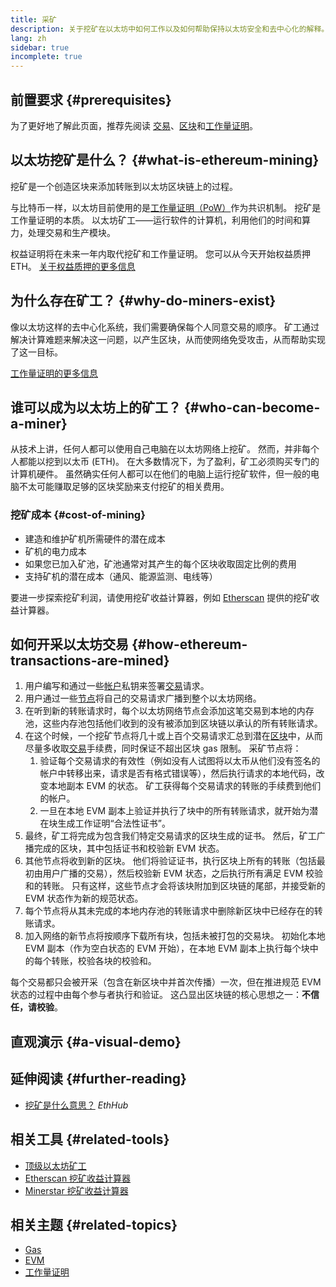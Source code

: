 ```yaml
---
title: 采矿
description: 关于挖矿在以太坊中如何工作以及如何帮助保持以太坊安全和去中心化的解释。
lang: zh
sidebar: true
incomplete: true
---
```


## 前置要求 {#prerequisites}

为了更好地了解此页面，推荐先阅读 [交易](/developers/docs/transactions/)、[区块](/developers/docs/blocks/)和[工作量证明](/developers/docs/consensus-mechanisms/pow/)。

## 以太坊挖矿是什么？ {#what-is-ethereum-mining}

挖矿是一个创造区块来添加转账到以太坊区块链上的过程。

与比特币一样，以太坊目前使用的是[工作量证明（PoW）](/developers/docs/consensus-mechanisms/pow/)作为共识机制。 挖矿是工作量证明的本质。 以太坊矿工――运行软件的计算机，利用他们的时间和算力，处理交易和生产模块。

<InfoBanner emoji=":wave:">
   权益证明将在未来一年内取代挖矿和工作量证明。 您可以从今天开始权益质押 ETH。 <a href="/staking/">关于权益质押的更多信息</a>    
</InfoBanner>

## 为什么存在矿工？ {#why-do-miners-exist}

像以太坊这样的去中心化系统，我们需要确保每个人同意交易的顺序。 矿工通过解决计算难题来解决这一问题，以产生区块，从而使网络免受攻击，从而帮助实现了这一目标。

[工作量证明的更多信息](/developers/docs/consensus-mechanisms/pow/)

## 谁可以成为以太坊上的矿工？ {#who-can-become-a-miner}

从技术上讲，任何人都可以使用自己电脑在以太坊网络上挖矿。 然而，并非每个人都能以挖到以太币 (ETH)。 在大多数情况下，为了盈利，矿工必须购买专门的计算机硬件。 虽然确实任何人都可以在他们的电脑上运行挖矿软件，但一般的电脑不太可能赚取足够的区块奖励来支付挖矿的相关费用。

### 挖矿成本 {#cost-of-mining}

- 建造和维护矿机所需硬件的潜在成本
- 矿机的电力成本
- 如果您已加入矿池，矿池通常对其产生的每个区块收取固定比例的费用
- 支持矿机的潜在成本（通风、能源监测、电线等）

要进一步探索挖矿利润，请使用挖矿收益计算器，例如 [Etherscan](https://etherscan.io/ether-mining-calculator) 提供的挖矿收益计算器。

## 如何开采以太坊交易 {#how-ethereum-transactions-are-mined}

1. 用户编写和通过一些[帐户](/developers/docs/accounts/)私钥来签署[交易](/developers/docs/transactions/)请求。
2. 用户通过一些[节点](/developers/docs/nodes-and-clients/)将自己的交易请求广播到整个以太坊网络。
3. 在听到新的转账请求时，每个以太坊网络节点会添加这笔交易到本地的内存池，这些内存池包括他们收到的没有被添加到区块链以承认的所有转账请求。
4. 在这个时候，一个挖矿节点将几十或上百个交易请求汇总到潜在[区块](/developers/docs/blocks/)中，从而尽量多收取[交易](/developers/docs/gas/)手续费，同时保证不超出区块 gas 限制。 采矿节点将：
   1. 验证每个交易请求的有效性（例如没有人试图将以太币从他们没有签名的帐户中转移出来，请求是否有格式错误等），然后执行请求的本地代码，改变本地副本 EVM 的状态。 矿工获得每个交易请求的转账的手续费到他们的帐户。
   2. 一旦在本地 EVM 副本上验证并执行了块中的所有转账请求，就开始为潜在块生成工作证明“合法性证书”。
5. 最终，矿工将完成为包含我们特定交易请求的区块生成的证书。 然后，矿工广播完成的区块，其中包括证书和校验新 EVM 状态。
6. 其他节点将收到新的区块。 他们将验证证书，执行区块上所有的转账（包括最初由用户广播的交易），然后校验新 EVM 状态，之后执行所有满足 EVM 校验和的转账。 只有这样，这些节点才会将该块附加到区块链的尾部，并接受新的 EVM 状态作为新的规范状态。
7. 每个节点将从其未完成的本地内存池的转账请求中删除新区块中已经存在的转账请求。
8. 加入网络的新节点将按顺序下载所有块，包括未被打包的交易块。 初始化本地 EVM 副本（作为空白状态的 EVM 开始），在本地 EVM 副本上执行每个块中的每个转账，校验各块的校验和。

每个交易都只会被开采（包含在新区块中并首次传播）一次，但在推进规范 EVM 状态的过程中由每个参与者执行和验证。 这凸显出区块链的核心思想之一：**不信任，请校验**。

## 直观演示 {#a-visual-demo}

<YouTube id="zcX7OJ-L8XQ" />

## 延伸阅读 {#further-reading}

- [挖矿是什么意思？](https://docs.ethhub.io/using-ethereum/mining/) _EthHub_

## 相关工具 {#related-tools}

- [顶级以太坊矿工](https://etherscan.io/stat/miner?range=7&blocktype=blocks)
- [Etherscan 挖矿收益计算器](https://etherscan.io/ether-mining-calculator)
- [Minerstar 挖矿收益计算器](https://minerstat.com/coin/ETH)

## 相关主题 {#related-topics}

- [Gas](/developers/docs/gas/)
- [EVM](/developers/docs/evm/)
- [工作量证明](/developers/docs/consensus-mechanisms/pow/)

